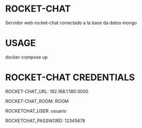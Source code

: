 # ROCKET-CHAT
Servidor web rocket-chat conectado a la base da datos mongo 

# USAGE
docker-compose up

# ROCKET-CHAT CREDENTIALS
ROCKET-CHAT_URL: 192.168.1.180:3000

ROCKET-CHAT_ROOM: ROOM

ROCKETCHAT_USER: usuario

ROCKETCHAT_PASSWORD: 12345678
